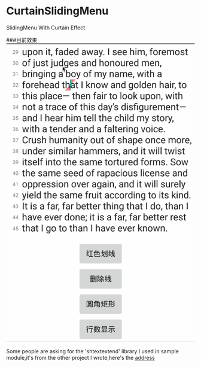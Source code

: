 # CurtainSlidingMenu
SlidingMenu With Curtain Effect

###目前效果
![art1](arts/arts1.gif)


>
Some people are asking for the 'shtextextend' library I used in sample module,it's from the other project I wrote,here's the [address](https://github.com/7heaven/md2tv)
